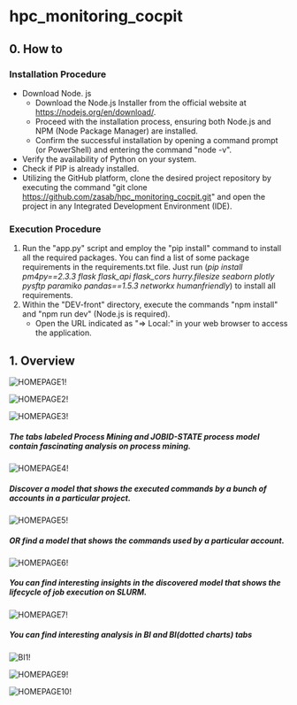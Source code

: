 # hpc_monitoring_cocpit

## 0. How to

### Installation Procedure

- Download Node. js 
    - Download the Node.js Installer from the official website at https://nodejs.org/en/download/.
    - Proceed with the installation process, ensuring both Node.js and NPM (Node Package Manager) are installed.
    - Confirm the successful installation by opening a command prompt (or PowerShell) and entering the command "node -v".
- Verify the availability of Python on your system.
- Check if PIP is already installed.
- Utilizing the GitHub platform, clone the desired project repository by executing the command "git clone https://github.com/zasab/hpc_monitoring_cocpit.git" and open the project in any Integrated Development Environment (IDE).

### Execution Procedure

1. Run the "app.py" script and employ the "pip install" command to install all the required packages. You can find a list of some package requirements in the requirements.txt file. Just run (*pip install pm4py==2.3.3 flask flask_api flask_cors hurry.filesize seaborn plotly pysftp paramiko pandas==1.5.3 networkx humanfriendly*) to install all requirements.
2. Within the "DEV-front" directory, execute the commands "npm install" and "npm run dev" (Node.js is required).
   - Open the URL indicated as "⇒ Local:" in your web browser to access the application.

## 1. Overview

![HOMEPAGE1!](read_me_assets/homepage1.png)


![HOMEPAGE2!](read_me_assets/homepage2.png)


![HOMEPAGE3!](read_me_assets/homepage3.png)

##### The tabs labeled *Process Mining and JOBID-STATE process model* contain fascinating analysis on process mining.

![HOMEPAGE4!](read_me_assets/discovery1.png)

##### Discover a model that shows the executed commands by a bunch of accounts in a particular project.

![HOMEPAGE5!](read_me_assets/discovery2.png)

##### OR find a model that shows the commands used by a particular account.

![HOMEPAGE6!](read_me_assets/discovery3.png)

##### You can find interesting insights in the discovered model that shows the lifecycle of job execution on SLURM.

![HOMEPAGE7!](read_me_assets/job-state.png)

##### You can find interesting analysis in *BI and BI(dotted charts)* tabs

![BI1!](read_me_assets/bi.png)


![HOMEPAGE9!](read_me_assets/BI-batching1.png)


![HOMEPAGE10!](read_me_assets/BI-batching2.png)



